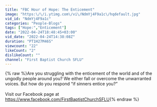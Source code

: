 ```yaml
---
title: "FBC Hour of Hope: The Enticement"
image: "https:\/\/i.ytimg.com\/vi\/NdmYj4F9a1c\/hqdefault.jpg"
vid_id: "NdmYj4F9a1c"
categories: "People-Blogs"
tags: ["Hope:","Enticement"]
date: "2022-04-24T18:48:45+03:00"
vid_date: "2022-04-24T14:38:08Z"
duration: "PT1H27M46S"
viewcount: "22"
likeCount: "2"
dislikeCount: ""
channel: "First Baptist Church SFLU"
---
```

{% raw %}Are you struggling with the enticement of the world and of the ungodly people around you? We either fall or overcome the unwarranted voices. But how do you respond “if sinners entice you?”<br /><br />Visit our Facebook page at <a rel="nofollow" target="blank" href="https://www.facebook.com/FirstBaptistChurchSFLU">https://www.facebook.com/FirstBaptistChurchSFLU</a>{% endraw %}

